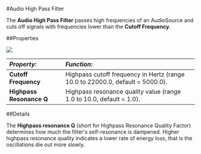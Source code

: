 #Audio High Pass Filter

The __Audio High Pass Filter__ passes high frequencies of an AudioSource and cuts off signals with frequencies lower than the __Cutoff Frequency__.


##Properties

![](../uploads/Main/AudioHighPassFilter.png) 

|**_Property:_** |**_Function:_** |
|:---|:---|
|__Cutoff Frequency__ |Highpass cutoff frequency in Hertz (range 10.0 to 22000.0, default = 5000.0).|
|__Highpass Resonance Q__ |Highpass resonance quality value (range 1.0 to 10.0, default = 1.0).|


##Details

The __Highpass resonance Q__ (short for Highpass Resonance Quality Factor) determines how much the filter's self-resonance is dampened. Higher highpass resonance quality indicates a lower rate of energy loss, that is the oscillations die out more slowly.